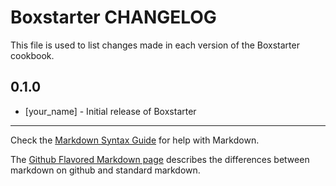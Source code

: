 Boxstarter CHANGELOG
====================

This file is used to list changes made in each version of the Boxstarter cookbook.

0.1.0
-----
- [your_name] - Initial release of Boxstarter

- - -
Check the [Markdown Syntax Guide](http://daringfireball.net/projects/markdown/syntax) for help with Markdown.

The [Github Flavored Markdown page](http://github.github.com/github-flavored-markdown/) describes the differences between markdown on github and standard markdown.
